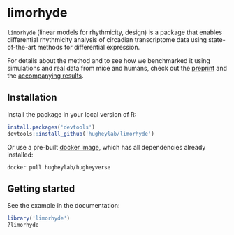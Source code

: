 # limorhyde

`limorhyde` (linear models for rhythmicity, design) is a package that enables differential rhythmicity analysis of circadian transcriptome data using state-of-the-art methods for differential expression.

For details about the method and to see how we benchmarked it using simulations and real data from mice and humans, check out the [preprint]() and the [accompanying results]().

## Installation
Install the package in your local version of R:
```R
install.packages('devtools')
devtools::install_github('hugheylab/limorhyde')
```

Or use a pre-built [docker image](https://hub.docker.com/r/hugheylab/hugheyverse), which has all dependencies already installed:
```
docker pull hugheylab/hugheyverse
```

## Getting started
See the example in the documentation:
```R
library('limorhyde')
?limorhyde
```
